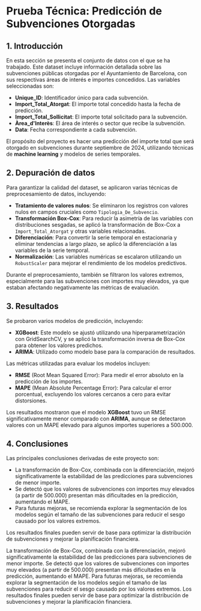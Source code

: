 # Prueba Técnica: Predicción de Subvenciones Otorgadas

## 1. Introducción
En esta sección se presenta el conjunto de datos con el que se ha trabajado. Este dataset incluye información detallada sobre las subvenciones públicas otorgadas por el Ayuntamiento de Barcelona, con sus respectivas áreas de interés e importes concedidos. Las variables seleccionadas son:

- **Unique_ID**: Identificador único para cada subvención.
- **Import_Total_Atorgat**: El importe total concedido hasta la fecha de predicción.
- **Import_Total_Sollicitat**: El importe total solicitado para la subvención.
- **Àrea_d'Interès**: El área de interés o sector que recibe la subvención.
- **Data**: Fecha correspondiente a cada subvención.

El propósito del proyecto es hacer una predicción del importe total que será otorgado en subvenciones durante septiembre de 2024, utilizando técnicas de **machine learning** y modelos de series temporales.

## 2. Depuración de datos
Para garantizar la calidad del dataset, se aplicaron varias técnicas de preprocesamiento de datos, incluyendo:

- **Tratamiento de valores nulos**: Se eliminaron los registros con valores nulos en campos cruciales como `Tipologia_De_Subvencio`.
- **Transformación Box-Cox**: Para reducir la asimetría de las variables con distribuciones sesgadas, se aplicó la transformación de Box-Cox a `Import_Total_Atorgat` y otras variables relacionadas.
- **Diferenciación**: Para convertir la serie temporal en estacionaria y eliminar tendencias a largo plazo, se aplicó la diferenciación a las variables de la serie temporal.
- **Normalización**: Las variables numéricas se escalaron utilizando un `RobustScaler` para mejorar el rendimiento de los modelos predictivos.

Durante el preprocesamiento, también se filtraron los valores extremos, especialmente para las subvenciones con importes muy elevados, ya que estaban afectando negativamente las métricas de evaluación.

## 3. Resultados
Se probaron varios modelos de predicción, incluyendo:

- **XGBoost**: Este modelo se ajustó utilizando una hiperparametrización con GridSearchCV, y se aplicó la transformación inversa de Box-Cox para obtener los valores predichos.
- **ARIMA**: Utilizado como modelo base para la comparación de resultados.

Las métricas utilizadas para evaluar los modelos incluyen:

- **RMSE** (Root Mean Squared Error): Para medir el error absoluto en la predicción de los importes.
- **MAPE** (Mean Absolute Percentage Error): Para calcular el error porcentual, excluyendo los valores cercanos a cero para evitar distorsiones.

Los resultados mostraron que el modelo **XGBoost** tuvo un RMSE significativamente menor comparado con **ARIMA**, aunque se detectaron valores con un MAPE elevado para algunos importes superiores a 500.000.

## 4. Conclusiones
Las principales conclusiones derivadas de este proyecto son:

- La transformación de Box-Cox, combinada con la diferenciación, mejoró significativamente la estabilidad de las predicciones para subvenciones de menor importe.
- Se detectó que los valores de subvenciones con importes muy elevados (a partir de 500.000) presentan más dificultades en la predicción, aumentando el MAPE.
- Para futuras mejoras, se recomienda explorar la segmentación de los modelos según el tamaño de las subvenciones para reducir el sesgo causado por los valores extremos.

Los resultados finales pueden servir de base para optimizar la distribución de subvenciones y mejorar la planificación financiera.


La transformación de Box-Cox, combinada con la diferenciación, mejoró significativamente la estabilidad de las predicciones para subvenciones de menor importe.
Se detectó que los valores de subvenciones con importes muy elevados (a partir de 500.000) presentan más dificultades en la predicción, aumentando el MAPE.
Para futuras mejoras, se recomienda explorar la segmentación de los modelos según el tamaño de las subvenciones para reducir el sesgo causado por los valores extremos.
Los resultados finales pueden servir de base para optimizar la distribución de subvenciones y mejorar la planificación financiera.
